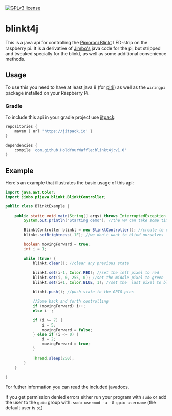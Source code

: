 [![GPLv3 license](https://img.shields.io/badge/License-GPLv3-blue.svg)](http://perso.crans.org/besson/LICENSE.html)

# blinkt4j
This is a java api for controlling the [Pimoroni Blinkt](https://shop.pimoroni.com/products/blinkt) LED-strip on the raspberry pi. It is a derivative of [Jimbo's](https://github.com/hackerjimbo/PiJava) java code for the pi, but stripped and tweaked specially for the blinkt, as well as some additional convenience methods.



## Usage
To use this you need to have at least java 8 (for [pi4j](https://github.com/Pi4J/pi4j)) as well as the `wiringpi` package installed on your Raspberry Pi.

### Gradle
To include this api in your gradle project use [jitpack](https://jitpack.io/):
```gradle
repositories {
	maven { url 'https://jitpack.io' }
}

dependencies {
	compile 'com.github.HoldYourWaffle:blinkt4j:v1.0'
}
```

## Example
Here's an example that illustrates the basic usage of this api:
```java
import java.awt.Color;
import jimbo.pijava.blinkt.BlinktController;

public class BlinktExample {
	
	public static void main(String[] args) throws InterruptedException {
		System.out.println("Starting demo"); //the VM can take some time to load on the pi so we print a nice little heads up that we're starting
		
		BlinktController blinkt = new BlinktController(); //create te controller
		blinkt.setBrightness(.1F); //we don't want to blind ourselves
		
		boolean movingForward = true;
		int i = 1;
		
		while (true) {
			blinkt.clear(); //clear any previous state
			
			blinkt.set(i-1, Color.RED); //set the left pixel to red
			blinkt.set(i, 0, 255, 0); //set the middle pixel to green
			blinkt.set(i+1, Color.BLUE, 1); //set the  last pixel to blue with full brightness
			
			blinkt.push(); //push state to the GPIO pins
			
			//Some back and forth controlling
			if (movingForward) i++;
			else i--;
			
			if (i >= 7) {
				i = 5;
				movingForward = false;
			} else if (i <= 0) {
				i = 2;
				movingForward = true;
			}
			
			Thread.sleep(250);
		}
	}
	
}
```

For futher information you can read the included javadocs.

If you get permission denied errors either run your program with `sudo` or add the user to the `gpio` group with: `sudo usermod -a -G gpio username` (the default user is `pi`)
